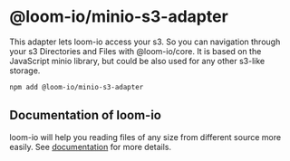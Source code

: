 # @loom-io/minio-s3-adapter

This adapter lets loom-io access your s3. So you can navigation through your s3 Directories and Files with @loom-io/core.
It is based on the JavaScript minio library, but could be also used for any other s3-like storage.

```sh
npm add @loom-io/minio-s3-adapter
```

## Documentation of loom-io

loom-io will help you reading files of any size from different source more easily. See [documentation](https://loom-io.cotton-coding.com) for more details.
